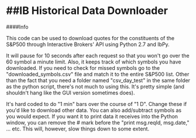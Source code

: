 ##IB Historical Data Downloader
================================
####Info

This code can be used to download quotes for the constituents of the S&P500 through Interactive Brokers' API using Python 2.7 and IbPy.

It will pause for 10 seconds after each request so that you won't go over the 60 symbol a minute limit. Also, it keeps track of which symbols you have downloaded. If you need to check for missed symbols go to the "downloaded_symbols.csv" file and match it to the entire S&P500 list. Other than the fact that you need a folder named "csv_day_test" in the same folder as the python script, there's not much to using this. It's pretty simple (and shouldn't hang like the GUI version sometimes does).

It's hard coded to do "1 min" bars over the course of "1 D". Change these if you'd like to download other data. You can also add/subtract symbols as you would expect. If you want it to print data it receives into the Python window, you can remove the # mark before the "print msg.reqId, msg.date," ... etc. This will, however, slow things down to some extent.
